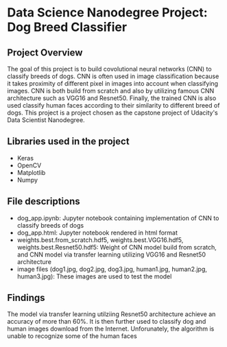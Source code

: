 # Data Science Nanodegree Project: Dog Breed Classifier

## Project Overview

The goal of this project is to build covolutional neural networks (CNN) to classify breeds of dogs.  CNN is often used in image classification because it takes proximity of different pixel in images into account when classifying images.  CNN is both build from scratch and also by utilizing famous CNN architecture such as VGG16 and Resnet50.  Finally, the trained CNN is also used classify human faces according to their similarity to different breed of dogs.  This project is a project chosen as the capstone project of Udacity's Data Scientist Nanodegree.

## Libraries used in the project
- Keras
- OpenCV
- Matplotlib
- Numpy

## File descriptions
- dog_app.ipynb: Jupyter notebook containing implementation of CNN to classify breeds of dogs
- dog_app.html: Jupyter notebook rendered in html format
- weights.best.from_scratch.hdf5, weights.best.VGG16.hdf5, weights.best.Resnet50.hdf5: Weight of CNN model build from scratch, and CNN model via transfer learning utilizing VGG16 and Resnet50 architecture
- image files (dog1.jpg, dog2.jpg, dog3.jpg, human1.jpg, human2.jpg, human3.jpg): These images are used to test the model

## Findings

The model via transfer learning utilziing Resnet50 architecture achieve an accuracy of more than 60%.  It is then further used to classify dog and human images download from the Internet.  Unforunately, the algorithm is unable to recognize some of the human faces
